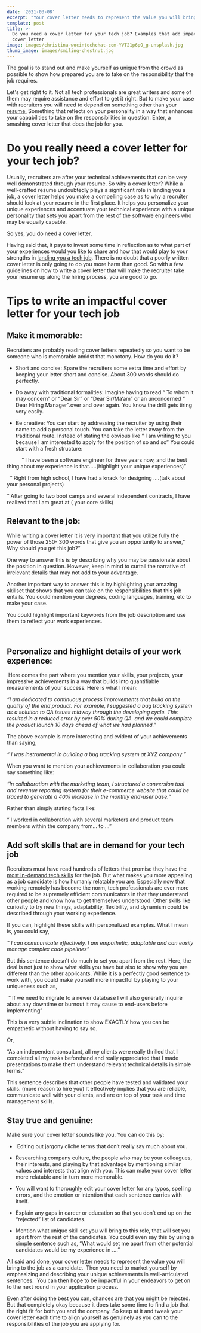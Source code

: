 ```yaml
---
date: '2021-03-08'
excerpt: "Your cover letter needs to represent the value you will bring to the job as a candidate.\_ Then you need to market yourself by emphasizing and describing your unique achievements in well-articulated sentences.\_ You can then hope to be impactful in your endeavors to get on to the next round in your application process.\_\n\n\n"
template: post
title: >-
  Do you need a cover letter for your tech job? Examples that add impact to your
  cover letter
image: images/christina-wocintechchat-com-YVT21p6pO_g-unsplash.jpg
thumb_image: images/smiling-chestnut.jpg
---
```

The goal is to stand out and make yourself as unique from the crowd as possible to show how prepared you are to take on the responsibility that the job requires. 

Let's get right to it. Not all tech professionals are great writers and some of them may require assistance and effort to get it right. But to make your case with recruiters you will need to depend on something other than your [resume.](https://autechjobs.ml/blog/tips-to-refine-tech-resume/) Something that reflects on your personality in a way that enhances your capabilities to take on the responsibilities in question. Enter, a smashing cover letter that does the job for you. 

# Do you really need a cover letter for your tech job?

Usually, recruiters are after your technical achievements that can be very well demonstrated through your resume. So why a cover letter? While a well-crafted resume undoubtedly plays a significant role in landing you a job, a cover letter helps you make a compelling case as to why a recruiter should look at your resume in the first place. It helps you personalize your unique experiences and accentuate your technical experience with a unique personality that sets you apart from the rest of the software engineers who may be equally capable. 

So yes, you do need a cover letter. 

Having said that, it pays to invest some time in reflection as to what part of your experiences would you like to share and how that would play to your strengths in [landing you a tech job](https://autechjobs.ml/blog/find-tech-job-foreigner/). There is no doubt that a poorly written cover letter is only going to do you more harm than good. So with a few guidelines on how to write a cover letter that will make the recruiter take your resume up along the hiring process, you are good to go. 

# Tips to write an impactful cover letter for your tech job

## Make it memorable: 

Recruiters are probably reading cover letters repeatedly so you want to be someone who is memorable amidst that monotony. How do you do it? 

*   Short and concise: Spare the recruiters some extra time and effort by keeping your letter short and concise. About 300 words should do perfectly.

*   Do away with traditional formalities: Imagine having to read “ To whom it may concern” or “Dear Sir” or “Dear Sir/Ma’am” or an unconcerned “ Dear Hiring Manager”.over and over again. You know the drill gets tiring very easily. 

*   Be creative: You can start by addressing the recruiter by using their name to add a personal touch. You can take the letter away from the traditional route. Instead of stating the obvious like “ I am writing to you because I am interested to apply for the position of so and so” You could start with a fresh structure:

          “ I have been a software engineer for three years now, and the best thing about my experience is that…..(highlight your unique experiences)”

  “ Right from high school, I have had a knack for designing ….(talk about your personal projects)

“ After going to two boot camps and several independent contracts, I have realized that I am great at ( your core skills) 

## Relevant to the job: 

While writing a cover letter it is very important that you utilize fully the power of those 250- 300 words that give you an opportunity to answer,” Why should you get this job?” 

One way to answer this is by describing why you may be passionate about the position in question. However, keep in mind to curtail the narrative of irrelevant details that may not add to your advantage. 

Another important way to answer this is by highlighting your amazing skillset that shows that you can take on the responsibilities that this job entails. You could mention your degrees, coding languages, training, etc to make your case. 

You could highlight important keywords from the job description and use them to reflect your work experiences. 

 

## Personalize and highlight details of your work experience:

 Here comes the part where you mention your skills, your projects, your impressive achievements in a way that builds into quantifiable measurements of your success. Here is what I mean: 

*“I am dedicated to continuous process improvements that build on the quality of the end product. For example, I suggested a bug tracking system as a solution to QA issues midway through the developing cycle. This resulted in a reduced error by over 50% during QA  and we could complete the product launch 10 days ahead of what we had planned.”*

The above example is more interesting and evident of your achievements than saying,

*“ I was instrumental in building a bug tracking system at XYZ company ”*

When you want to mention your achievements in collaboration you could say something like: 

*“In collaboration with the marketing team, I structured a conversion tool and revenue reporting system for their e-commerce website that could be traced to generate a 40% increase in the monthly end-user base.”*

Rather than simply stating facts like:

“ I worked in collaboration with several marketers and product team members within the company from… to …” 

## Add soft skills that are in demand for your tech job

Recruiters must have read hundreds of letters that promise they have the [most in-demand tech skills](https://autechjobs.ml/blog/tech-jobs-in-demand/) for the job. But what makes you more appealing as a job candidate is how humanly relatable you are. Especially now that working remotely has become the norm, tech professionals are ever more required to be supremely efficient communicators in that they understand other people and know how to get themselves understood. Other skills like curiosity to try new things, adaptability, flexibility, and dynamism could be described through your working experience.

If you can, highlight these skills with personalized examples. What I mean is, you could say, 

*“ I can communicate effectively, I am empathetic, adaptable and can easily manage complex code pipelines”*

But this sentence doesn’t do much to set you apart from the rest. Here, the deal is not just to show what skills you have but also to show why you are different than the other applicants. While it is a perfectly good sentence to work with, you could make yourself more impactful by playing to your uniqueness such as,

 “ If we need to migrate to a newer database I will also generally inquire about any downtime or burnout it may cause to end-users before implementing” 

This is a very subtle inclination to show EXACTLY how you can be empathetic without having to say so. 

Or, 

“As an independent consultant, all my clients were really thrilled that I completed all my tasks beforehand and really appreciated that I made presentations to make them understand relevant technical details in simple terms.” 

This sentence describes that other people have tested and validated your skills. (more reason to hire you) It effectively implies that you are reliable, communicate well with your clients, and are on top of your task and time management skills. 

## Stay true and genuine: 

Make sure your cover letter sounds like you. You can do this by: 

*    Editing out jargony cliche terms that don’t really say much about you. 

*   Researching company culture, the people who may be your colleagues, their interests, and playing by that advantage by mentioning similar values and interests that align with you. This can make your cover letter more relatable and in turn more memorable. 

*   You will want to thoroughly edit your cover letter for any typos, spelling errors, and the emotion or intention that each sentence carries with itself. 

*   Explain any gaps in career or education so that you don’t end up on the “rejected” list of candidates. 

*   Mention what unique skill set you will bring to this role, that will set you apart from the rest of the candidates. You could even say this by using a simple sentence such as, “What would set me apart from other potential candidates would be my experience in ….”

All said and done, your cover letter needs to represent the value you will bring to the job as a candidate.  Then you need to market yourself by emphasizing and describing your unique achievements in well-articulated sentences.  You can then hope to be impactful in your endeavors to get on to the next round in your application process. 

Even after doing the best you can, chances are that you might be rejected. But that completely okay because it does take some time to find a job that the right fit for both you and the company. So keep at it and tweak your cover letter each time to align yourself as genuinely as you can to the responsibilities of the job you are applying for.

 

 

 

 

 

 

 
